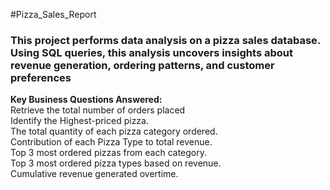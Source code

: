 #Pizza_Sales_Report <br />
<h3>This project performs data analysis on a pizza sales database. Using SQL queries, this analysis uncovers insights about
revenue generation, ordering patterns, and customer preferences</h3>

**Key Business Questions Answered:**<br /> Retrieve the total number of orders placed<br />
Identify the Highest-priced pizza.<br />
The total quantity of each pizza category ordered.<br />
Contribution of each Pizza Type to total revenue.<br />
Top 3 most ordered pizzas from each category. <br />
Top 3 most ordered pizza types based on revenue.<br />
Cumulative revenue generated overtime.
